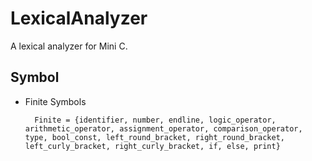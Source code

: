 # LexicalAnalyzer
A lexical analyzer for Mini C.

## Symbol
* Finite Symbols

        Finite = {identifier, number, endline, logic_operator, arithmetic_operator, assignment_operator, comparison_operator, type, bool_const, left_round_bracket, right_round_bracket, left_curly_bracket, right_curly_bracket, if, else, print}

